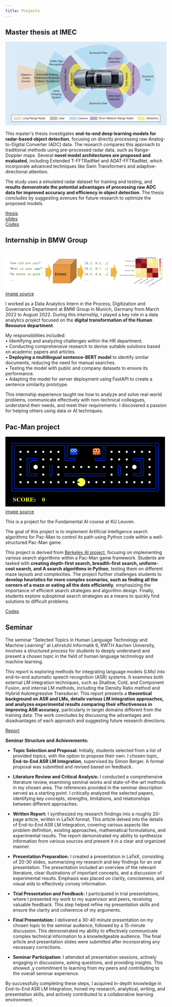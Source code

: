 ```yaml
---
title: Projects
---
```


## Master thesis at IMEC

![ADAS](/assets/img/ADAS.png)

This master's thesis investigates **end-to-end deep learning models for radar-based object detection**, focusing on directly processing raw Analog-to-Digital Converter (ADC) data. The research compares this approach to traditional methods using pre-processed radar data, such as Range-Doppler maps. Several **novel model architectures are proposed and evaluated**, including Extended T-FFTRadNet and ADAT-FFTRadNet, which incorporate advanced techniques like Swin Transformers and adaptive-directional attention. 

The study uses a simulated radar dataset for training and testing, and **results demonstrate the potential advantages of processing raw ADC data for improved accuracy and efficiency in object detection**. The thesis concludes by suggesting avenues for future research to optimize the proposed models.

[thesis](https://drive.google.com/file/d/1We_Tj7kH5zQnx3tgekpDHJgRcONtFNU5/view?usp=share_link)   
[sildes](https://drive.google.com/file/d/1EPF1iVZVnIMF0pT87eEEiJqcJddPANxU/view?usp=share_link)   
[Codes](https://github.com/tychu/master_thesis_T-FFTRadNet/tree/cleaning)  

## Internship in BMW Group

![sentencesimilarity](/assets/img/sentencesimilarity.png)
[image source](https://www.kaggle.com/models/google/universal-sentence-encoder/tensorFlow2/universal-sentence-encoder/2?tfhub-redirect=true)

I worked as a Data Analytics Intern in the Process, Digitization and Governance Department at BMW Group in Munich, Germany from March 2022 to August 2022. During this internship, I played a key role in a data analytics project focused on the **digital transformation of the Human Resource department**.

My responsibilities included:  
• Identifying and analyzing challenges within the HR department.  
• Conducting comprehensive research to devise suitable solutions based on academic papers and articles.  
• **Deploying a multilingual sentence-BERT model** to identify similar documents, reducing the need for manual searches.  
• Testing the model with public and company datasets to ensure its performance.  
• Adapting the model for server deployment using FastAPI to create a sentence similarity prototype.  

This internship experience taught me how to analyze and solve real-world problems, communicate effectively with non-technical colleagues, understand their needs, and meet their requirements. I discovered a passion for helping others using data or AI techniques.

## Pac-Man project

![pacman_game](/assets/img/pacman_game.gif)  
[image source](https://ai.berkeley.edu/project_overview.html)

This is a project for the Fundamental AI course at KU Leuven.

The goal of this project is to implement Artificial Intelligence search algorithms for Pac-Man to control its path using Python code within a well-structured Pac-Man game.

This project is derived from [Berkeley AI project](https://ai.berkeley.edu/search.html), focusing on implementing various search algorithms within a Pac-Man game framework. Students are tasked with **creating depth-first search, breadth-first search, uniform-cost search, and A search algorithms in Python**, testing them on different maze layouts and complexities. The project further challenges students to **develop heuristics for more complex scenarios, such as finding all the corners of a maze or eating all the dots efficiently**, emphasizing the importance of efficient search strategies and algorithm design. Finally, students explore suboptimal search strategies as a means to quickly find solutions to difficult problems. 

[Codes](https://github.com/tychu/Pac-Man)

## Seminar

The seminar "Selected Topics in Human Language Technology and Machine Learning" at Lehrstuhl Informatik 6, RWTH Aachen University, involves a structured process for students to deeply understand and present a chosen topic in the field of human language technology and machine learning.

This report is exploring methods for integrating language models (LMs) into end-to-end automatic speech recognition (ASR) systems.  It examines both external LM integration techniques, such as Shallow, Cold, and Component Fusion, and internal LM methods, including the Density Ratio method and Hybrid Autoregressive Transducer. This report presents a **theoretical background on ASR and LMs, details various LM integration approaches, and analyzes experimental results comparing their effectiveness in improving ASR accuracy**, particularly in target domains different from the training data.  The work concludes by discussing the advantages and disadvantages of each approach and suggesting future research directions.

[Report](https://drive.google.com/file/d/1f8AfPgvVsO73TB3XqxFbCke1ZtCrz43m/view?usp=share_link)

**Seminar Structure and Achievements:**

* **Topic Selection and Proposal:** Initially, students selected from a list of provided topics, with the option to propose their own. I chosen topic, **End-to-End ASR LM Integration**, supervised by Simon Berger.  A formal proposal was submitted and revised based on feedback.

* **Literature Review and Critical Analysis:** I conducted a comprehensive literature review, examining seminal works and state-of-the-art methods in my chosen area.  The references provided in the seminar description served as a starting point. I critically analyzed the selected papers,  identifying key concepts, strengths, limitations, and relationships between different approaches.

* **Written Report:** I synthesized my research findings into a roughly 20-page article, written in LaTeX format. This article delved into the details of End-to-End ASR LM Integration, covering various aspects like problem definition, existing approaches, mathematical formulations, and experimental results. The report demonstrated my ability to synthesize information from various sources and present it in a clear and organized manner.

* **Presentation Preparation:** I created a presentation in LaTeX, consisting of 20-30 slides, summarizing my research and key findings for an oral presentation. The presentation included an overview of the relevant literature, clear illustrations of important concepts, and a discussion of experimental results.  Emphasis was placed on clarity, conciseness, and visual aids to effectively convey information.

* **Trial Presentation and Feedback:**  I participated in trial presentations, where I presented my work to my supervisor and peers, receiving valuable feedback. This step helped refine my presentation skills and ensure the clarity and coherence of my arguments.

* **Final Presentation:** I delivered a 30-40 minute presentation on my chosen topic to the seminar audience, followed by a 15-minute discussion. This demonstrated my ability to effectively communicate complex technical information to a knowledgeable audience.  The final article and presentation slides were submitted after incorporating any necessary corrections.

* **Seminar Participation:**  I attended all presentation sessions, actively engaging in discussions, asking questions, and providing insights.  This showed ,y commitment to learning from my peers and contributing to the overall seminar experience.

By successfully completing these steps, I acquired in-depth knowledge in End-to-End ASR LM Integration, honed my research, analytical, writing, and presentation skills, and actively contributed to a collaborative learning environment.



